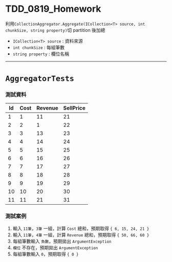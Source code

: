 # TDD_0819_Homework

利用`CollectionAggregator.Aggregate(ICollection<T> source, int chunkSize, string property)`切 partition 後加總
* `ICollection<T> source` : 資料來源
* `int chunkSize` : 每組筆數
* `string property` : 欄位名稱

---
# `AggregatorTests`

### 測試資料
Id|Cost|Revenue|SellPrice
---|---|---|---
1|1|11|21
2|2|1|22
3|3|13|23
4|4|14|24
5|5|15|25
6|6|16|26
7|7|17|27
8|8|18|28
9|9|19|29
10|10|20|30
11|11|21|31

### 測試案例
1. 輸入 `11筆`，`3筆` 一組，計算 `Cost` 總和，預期取得 `{ 6, 15, 24, 21 }`
2. 輸入 `11筆`，`4筆` 一組，計算 `Revenue` 總和，預期取得 `{ 50, 66, 60 }`
3. 每組筆數輸入 `負數`，預期拋出 `ArgumentException`
4. `欄位` 不存在，預期拋出 `ArgumentException`
5. 每組筆數輸入 `0`，預期取得 `{ 0 }`